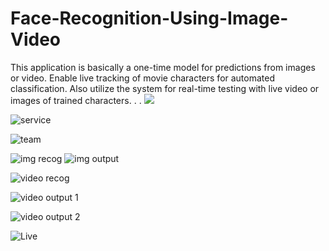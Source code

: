 # Face-Recognition-Using-Image-Video
This application is basically a one-time model for predictions from images or video. Enable live tracking of movie characters for automated classification. Also utilize the system for real-time testing with live video or images of trained characters.
.
.
![](https://github.com/user-attachments/assets/0fdf2f42-6293-4412-96a6-1f3c681e385d)


![service](https://github.com/user-attachments/assets/4601553c-ea6c-4ea1-a1ea-2aa4e187e498)



![team](https://github.com/user-attachments/assets/db5066f0-d2dd-48b7-ab43-7773e75b9b24)




![img recog](https://github.com/user-attachments/assets/07f2345b-ffce-4276-8c50-89f2e6628465)
![img output](https://github.com/user-attachments/assets/9e939b54-9450-44d5-813a-c27591f503d8)

![video recog](https://github.com/user-attachments/assets/d83a15bb-274b-431d-991b-2b248511fb62)


![video output 1 ](https://github.com/user-attachments/assets/4631c1c1-a54c-49d2-9c01-cd0fe9e18ab4)


![video output 2](https://github.com/user-attachments/assets/09576c93-a7b6-4dd8-a27d-2b8aad241605)


![Live](https://github.com/user-attachments/assets/0b9082c3-53a2-4a26-99b9-cdefa56cdbda)




